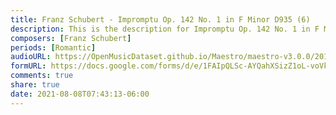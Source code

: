 ```yaml
---
title: Franz Schubert - Impromptu Op. 142 No. 1 in F Minor D935 (6)
description: This is the description for Impromptu Op. 142 No. 1 in F Minor D935 by Franz Schubert
composers: [Franz Schubert]
periods: [Romantic]
audioURL: https://OpenMusicDataset.github.io/Maestro/maestro-v3.0.0/2011/MIDI-Unprocessed_03_R2_2011_MID--AUDIO_R2-D1_07_Track07_wav.midi
formURL: https://docs.google.com/forms/d/e/1FAIpQLSc-AYQahXSizZ1oL-voVkNop58b1nCZ9XUrJf_7RYEzREImNA/viewform
comments: true
share: true
date: 2021-08-08T07:43:13-06:00
---
```

